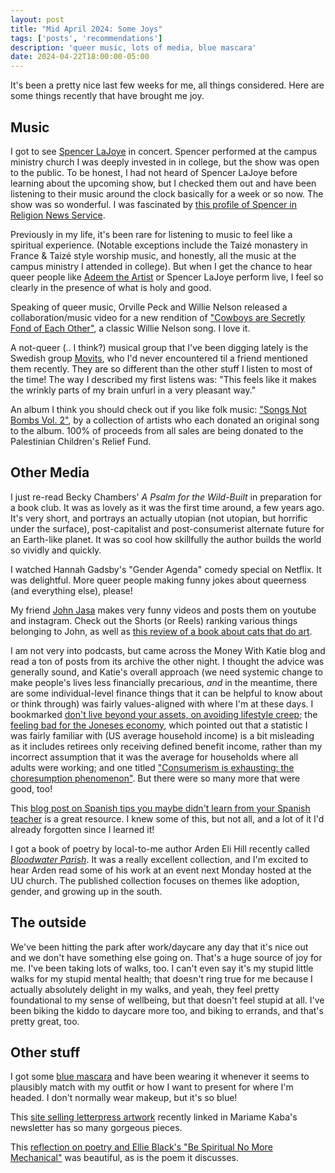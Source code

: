 ```yaml
---
layout: post
title: "Mid April 2024: Some Joys"
tags: ['posts', 'recommendations']
description: 'queer music, lots of media, blue mascara'
date: 2024-04-22T18:00:00-05:00
---
```


It's been a pretty nice last few weeks for me, all things considered. Here are some things recently that have brought me joy. 

## Music

I got to see [Spencer LaJoye](https://www.spencerlajoye.com/) in concert. Spencer performed at the campus ministry church I was deeply invested in in college, but the show was open to the public. To be honest, I had not heard of Spencer LaJoye before learning about the upcoming show, but I checked them out and have been listening to their music around the clock basically for a week or so now. The show was so wonderful. I was fascinated by [this profile of Spencer in Religion News Service](https://religionnews.com/2023/06/29/a-prophetic-force-queer-songwriter-spencer-lajoye-finds-resonance-outside-religion/).

Previously in my life, it's been rare for listening to music to feel like a spiritual experience. (Notable exceptions include the Taizé monastery in France & Taizé style worship music, and honestly, all the music at the campus ministry I attended in college). But when I get the chance to hear queer people like [Adeem the Artist](https://www.adeemtheartist.com) or Spencer LaJoye perform live, I feel so clearly in the presence of what is holy and good. 

Speaking of queer music, Orville Peck and Willie Nelson released a collaboration/music video for a new rendition of ["Cowboys are Secretly Fond of Each Other"](https://www.youtube.com/watch?v=BirJMnMcfBs), a classic Willie Nelson song. I love it. 

A not-queer (.. I think?) musical group that I've been digging lately is the Swedish group [Movits](https://www.youtube.com/watch?v=LshiKYPERUo), who I'd never encountered til a friend mentioned them recently. They are so different than the other stuff I listen to most of the time! The way I described my first listens was: "This feels like it makes the wrinkly parts of my brain unfurl in a very pleasant way."

An album I think you should check out if you like folk music: ["Songs Not Bombs Vol. 2"](https://songsnotbombs.bandcamp.com/album/songs-not-bombs-vol-2), by a collection of artists who each donated an original song to the album. 100% of proceeds from all sales are being donated to the Palestinian Children's Relief Fund. 

## Other Media

I just re-read Becky Chambers' _A Psalm for the Wild-Built_ in preparation for a book club. It was as lovely as it was the first time around, a few years ago. It's very short, and portrays an actually utopian (not utopian, but horrific under the surface), post-capitalist and post-consumerist alternate future for an Earth-like planet. It was so cool how skillfully the author builds the world so vividly and quickly.

I watched Hannah Gadsby's "Gender Agenda" comedy special on Netflix. It was delightful. More queer people making funny jokes about queerness (and everything else), please!

My friend [John Jasa](https://www.youtube.com/@johnjasa) makes very funny videos and posts them on youtube and instagram. Check out the Shorts (or Reels) ranking various things belonging to John, as well as [this review of a book about cats that do art](https://www.youtube.com/shorts/YL5yqNwdKdg). 

I am not very into podcasts, but came across the Money With Katie blog and read a ton of posts from its archive the other night. I thought the advice was generally sound, and Katie's overall approach (we need systemic change to make people's lives less financially precarious, _and_ in the meantime, there are some individual-level finance things that it can be helpful to know about or think through) was fairly values-aligned with where I'm at these days. I bookmarked [don't live beyond your assets, on avoiding lifestyle creep](https://moneywithkatie.com/blog/a-rule-for-avoiding-lifestyle-creep-dont-live-beyond-your-assets); the [feeling bad for the Joneses economy](https://moneywithkatie.com/blog/the-feeling-bad-for-the-joneses-economy), which pointed out that a statistic I was fairly familiar with (US average household income) is a bit misleading as it includes retirees only receiving defined benefit income, rather than my incorrect assumption that it was the average for households where all adults were working; and one titled ["Consumerism is exhausting: the choresumption phenomenon"](https://moneywithkatie.com/blog/consumerism-is-exhausting-choresumption). But there were so many more that were good, too! 

This [blog post on Spanish tips you maybe didn't learn from your Spanish teacher](https://mackenzie.morgan.name/posts/things-your-spanish-teacher-didnt-tell-you/) is a great resource. I knew some of this, but not all, and a lot of it I'd already forgotten since I learned it! 

I got a book of poetry by local-to-me author Arden Eli Hill recently called [_Bloodwater Parish_](https://sevenkitchens.blogspot.com/2022/06/arden-eli-hill-bloodwater-parish.html). It was a really excellent collection, and I'm excited to hear Arden read some of his work at an event next Monday hosted at the UU church. The published collection focuses on themes like adoption, gender, and growing up in the south.

## The outside

We've been hitting the park after work/daycare any day that it's nice out and we don't have something else going on. That's a huge source of joy for me. I've been taking lots of walks, too. I can't even say it's my stupid little walks for my stupid mental health; that doesn't ring true for me because I actually absolutely delight in my walks, and yeah, they feel pretty foundational to my sense of wellbeing, but that doesn't feel stupid at all. I've been biking the kiddo to daycare more too, and biking to errands, and that's pretty great, too.

## Other stuff

I got some [blue mascara](https://www.ulta.com/p/lash-sensational-sky-high-mascara-pimprod2020260?sku=2617938) and have been wearing it whenever it seems to plausibly match with my outfit or how I want to present for where I'm headed. I don't normally wear makeup, but it's so blue! 

This [site selling letterpress artwork](https://www.countrycounterculture.com/tender-heartpress) recently linked in Mariame Kaba's newsletter has so many gorgeous pieces.

This [reflection on poetry and Ellie Black's "Be Spiritual No More Mechanical"](https://ordinaryplots.substack.com/p/ellie-blacks-be-spiritual-no-more) was beautiful, as is the poem it discusses. 


